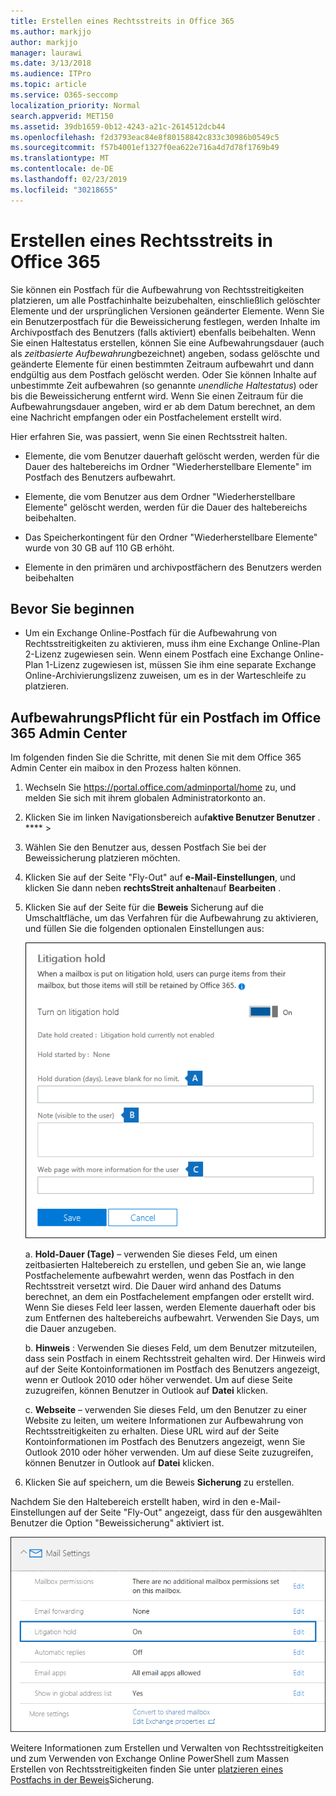 ```yaml
---
title: Erstellen eines Rechtsstreits in Office 365
ms.author: markjjo
author: markjjo
manager: laurawi
ms.date: 3/13/2018
ms.audience: ITPro
ms.topic: article
ms.service: O365-seccomp
localization_priority: Normal
search.appverid: MET150
ms.assetid: 39db1659-0b12-4243-a21c-2614512dcb44
ms.openlocfilehash: f2d3793eac84e8f80158842c833c30986b0549c5
ms.sourcegitcommit: f57b4001ef1327f0ea622e716a4d7d78f1769b49
ms.translationtype: MT
ms.contentlocale: de-DE
ms.lasthandoff: 02/23/2019
ms.locfileid: "30218655"
---
```

# <a name="create-a-litigation-hold-in-office-365"></a>Erstellen eines Rechtsstreits in Office 365

Sie können ein Postfach für die Aufbewahrung von Rechtsstreitigkeiten platzieren, um alle Postfachinhalte beizubehalten, einschließlich gelöschter Elemente und der ursprünglichen Versionen geänderter Elemente. Wenn Sie ein Benutzerpostfach für die Beweissicherung festlegen, werden Inhalte im Archivpostfach des Benutzers (falls aktiviert) ebenfalls beibehalten. Wenn Sie einen Haltestatus erstellen, können Sie eine Aufbewahrungsdauer (auch als *zeitbasierte Aufbewahrung*bezeichnet) angeben, sodass gelöschte und geänderte Elemente für einen bestimmten Zeitraum aufbewahrt und dann endgültig aus dem Postfach gelöscht werden. Oder Sie können Inhalte auf unbestimmte Zeit aufbewahren (so genannte *unendliche Haltestatus*) oder bis die Beweissicherung entfernt wird. Wenn Sie einen Zeitraum für die Aufbewahrungsdauer angeben, wird er ab dem Datum berechnet, an dem eine Nachricht empfangen oder ein Postfachelement erstellt wird. 
  
Hier erfahren Sie, was passiert, wenn Sie einen Rechtsstreit halten.
  
- Elemente, die vom Benutzer dauerhaft gelöscht werden, werden für die Dauer des haltebereichs im Ordner "Wiederherstellbare Elemente" im Postfach des Benutzers aufbewahrt.
    
- Elemente, die vom Benutzer aus dem Ordner "Wiederherstellbare Elemente" gelöscht werden, werden für die Dauer des haltebereichs beibehalten.
    
- Das Speicherkontingent für den Ordner "Wiederherstellbare Elemente" wurde von 30 GB auf 110 GB erhöht.
    
- Elemente in den primären und archivpostfächern des Benutzers werden beibehalten
    
## <a name="before-you-begin"></a>Bevor Sie beginnen

- Um ein Exchange Online-Postfach für die Aufbewahrung von Rechtsstreitigkeiten zu aktivieren, muss ihm eine Exchange Online-Plan 2-Lizenz zugewiesen sein. Wenn einem Postfach eine Exchange Online-Plan 1-Lizenz zugewiesen ist, müssen Sie ihm eine separate Exchange Online-Archivierungslizenz zuweisen, um es in der Warteschleife zu platzieren.
    

## <a name="place-a-mailbox-on-litigation-hold-in-the-office-365-admin-center"></a>AufbewahrungsPflicht für ein Postfach im Office 365 Admin Center

Im folgenden finden Sie die Schritte, mit denen Sie mit dem Office 365 Admin Center ein maibox in den Prozess halten können.

1. Wechseln Sie https://portal.office.com/adminportal/home zu, und melden Sie sich mit ihrem globalen Administratorkonto an.
2. Klicken Sie im linken Navigationsbereich auf**aktive Benutzer Benutzer** . **** > 
3. Wählen Sie den Benutzer aus, dessen Postfach Sie bei der Beweissicherung platzieren möchten.
4. Klicken Sie auf der Seite "Fly-Out" auf **e-Mail-Einstellungen**, und klicken Sie dann neben **rechtsStreit anhalten**auf **Bearbeiten** .
5. Klicken Sie auf der Seite für die **Beweis** Sicherung auf die Umschaltfläche, um das Verfahren für die Aufbewahrung zu aktivieren, und füllen Sie die folgenden optionalen Einstellungen aus:
 
    ![O365_LitigationHold1. png](media/O365-LitigationHold1.png)

    a. **Hold-Dauer (Tage)** – verwenden Sie dieses Feld, um einen zeitbasierten Haltebereich zu erstellen, und geben Sie an, wie lange Postfachelemente aufbewahrt werden, wenn das Postfach in den Rechtsstreit versetzt wird. Die Dauer wird anhand des Datums berechnet, an dem ein Postfachelement empfangen oder erstellt wird. Wenn Sie dieses Feld leer lassen, werden Elemente dauerhaft oder bis zum Entfernen des haltebereichs aufbewahrt. Verwenden Sie Days, um die Dauer anzugeben.
    
    b. **Hinweis** : Verwenden Sie dieses Feld, um dem Benutzer mitzuteilen, dass sein Postfach in einem Rechtsstreit gehalten wird. Der Hinweis wird auf der Seite Kontoinformationen im Postfach des Benutzers angezeigt, wenn er Outlook 2010 oder höher verwendet. Um auf diese Seite zuzugreifen, können Benutzer in Outlook auf **Datei** klicken.
     
    c. **Webseite** – verwenden Sie dieses Feld, um den Benutzer zu einer Website zu leiten, um weitere Informationen zur Aufbewahrung von Rechtsstreitigkeiten zu erhalten. Diese URL wird auf der Seite Kontoinformationen im Postfach des Benutzers angezeigt, wenn Sie Outlook 2010 oder höher verwenden. Um auf diese Seite zuzugreifen, können Benutzer in Outlook auf **Datei** klicken.
 
6. Klicken Sie auf speichern, um die Beweis **Sicherung** zu erstellen.

Nachdem Sie den Haltebereich erstellt haben, wird in den e-Mail-Einstellungen auf der Seite "Fly-Out" angezeigt, dass für den ausgewählten Benutzer die Option "Beweissicherung" aktiviert ist.

![O365_LitigationHold2. png](media/O365-LitigationHold2.png)

Weitere Informationen zum Erstellen und Verwalten von Rechtsstreitigkeiten und zum Verwenden von Exchange Online PowerShell zum Massen Erstellen von Rechtsstreitigkeiten finden Sie unter [platzieren eines Postfachs in der Beweis](https://docs.microsoft.com/office365/SecurityCompliance/place-a-mailbox-on-litigation-hold)Sicherung.
